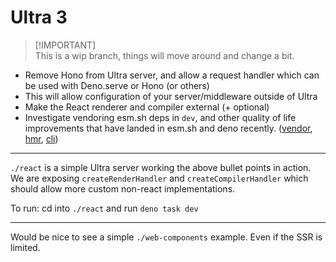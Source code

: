 # Ultra 3

> [!IMPORTANT]\
> This is a wip branch, things will move around and change a bit.

- Remove Hono from Ultra server, and allow a request handler which can be used
  with Deno.serve or Hono (or others)
- This will allow configuration of your server/middleware outside of Ultra
- Make the React renderer and compiler external (+ optional)
- Investigate vendoring esm.sh deps in `dev`, and other quality of life
  improvements that have landed in esm.sh and deno recently.
  ([vendor](https://deno.com/blog/v1.19#deno-vendor),
  [hmr](https://github.com/denoland/deno/pull/20876),
  [cli](https://esm.sh/#cli))

---

`./react` is a simple Ultra server working the above bullet points in action. We
are exposing `createRenderHandler` and `createCompilerHandler` which should
allow more custom non-react implementations.

To run: cd into `./react` and run `deno task dev`

---

Would be nice to see a simple `./web-components` example. Even if the SSR is
limited.
